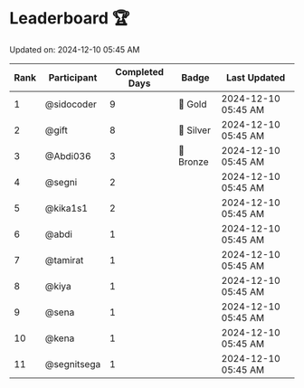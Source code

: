 # Leaderboard 🏆

Updated on: 2024-12-10 05:45 AM

| Rank | Participant       | Completed Days | Badge      | Last Updated         |
|------|-------------------|----------------|------------|----------------------|
| 1    | @sidocoder        | 9              | 🏅 Gold     | 2024-12-10 05:45 AM |
| 2    | @gift             | 8              | 🥈 Silver   | 2024-12-10 05:45 AM |
| 3    | @Abdi036          | 3              | 🥉 Bronze   | 2024-12-10 05:45 AM |
| 4    | @segni            | 2              |            | 2024-12-10 05:45 AM |
| 5    | @kika1s1          | 2              |            | 2024-12-10 05:45 AM |
| 6    | @abdi             | 1              |            | 2024-12-10 05:45 AM |
| 7    | @tamirat          | 1              |            | 2024-12-10 05:45 AM |
| 8    | @kiya             | 1              |            | 2024-12-10 05:45 AM |
| 9    | @sena             | 1              |            | 2024-12-10 05:45 AM |
| 10   | @kena             | 1              |            | 2024-12-10 05:45 AM |
| 11   | @segnitsega       | 1              |            | 2024-12-10 05:45 AM |
